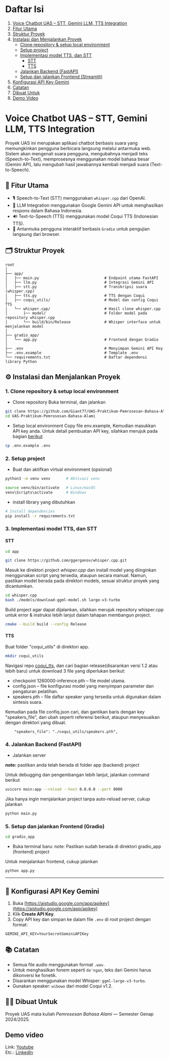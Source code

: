 # Daftar Isi

1. [Voice Chatbot UAS – STT, Gemini LLM, TTS Integration](#voice-chatbot-uas--stt-gemini-llm-tts-integration)
2. [Fitur Utama](#-fitur-utama)
3. [Struktur Proyek](#-struktur-proyek)
4. [Instalasi dan Menjalankan Proyek](#-instalasi-dan-menjalankan-proyek)
    - [Clone repository & setup local environment](#1-clone-repository--setup-local-environment)
    - [Setup project](#2-setup-project)
    - [Implementasi model TTS, dan STT](#3-implementasi-model-tts-dan-stt)
        - [STT](#stt)
        - [TTS](#tts)
    - [Jalankan Backend (FastAPI)](#4-jalankan-backend-fastapi)
    - [Setup dan jalankan Frontend (Streamlit)](#4-setup-dan-jalankan-frontend-streamlit)
5. [Konfigurasi API Key Gemini](#-konfigurasi-api-key-gemini)
6. [Catatan](#-catatan)
7. [Dibuat Untuk](#-dibuat-untuk)
8. [Demo Video](#demo-video)

# Voice Chatbot UAS – STT, Gemini LLM, TTS Integration

Proyek UAS ini merupakan aplikasi chatbot berbasis suara yang memungkinkan pengguna berbicara langsung melalui antarmuka web. Sistem akan mengenali suara pengguna, mengubahnya menjadi teks (Speech-to-Text), memprosesnya menggunakan model bahasa besar (Gemini API), lalu mengubah hasil jawabannya kembali menjadi suara (Text-to-Speech).

## 📌 Fitur Utama

-   🎙️ Speech-to-Text (STT) menggunakan `whisper.cpp` dari OpenAI.
-   🧠 LLM Integration menggunakan Google Gemini API untuk menghasilkan respons dalam Bahasa Indonesia.
-   🔊 Text-to-Speech (TTS) menggunakan model Coqui TTS (Indonesian TTS).
-   🧪 Antarmuka pengguna interaktif berbasis `Gradio` untuk pengujian langsung dari browser.

## 🗂️ Struktur Proyek

```
root
│
├── app/
│   ├── main.py                             # Endpoint utama FastAPI
│   ├── llm.py                              # Integrasi Gemini API
│   ├── stt.py                              # Transkripsi suara (whisper.cpp)
│   ├── tts.py                              # TTS dengan Coqui
│   ├── coqui_utils/                        # Model dan config Coqui TTS
│   └── whisper.cpp/                        # Hasil clone whisper.cpp
│       ├── model/                          # Folder model pada repository whisper.cpp
│       └── build/bin/Release               # Whisper interface untuk menjalankan model
│
├── gradio_app/
│   └── app.py                              # Frontend dengan Gradio
│
├── .env                                    # Menyimpan Gemini API Key
├── .env.example                            # Template .env
└── requirements.txt                        # Daftar dependensi library Python
```

## ⚙️ Instalasi dan Menjalankan Proyek

### 1. Clone repository & setup local environment

-   Clone repository
    Buka terminal, dan jalankan

```bash
git clone https://github.com/Giant77/UAS-Praktikum-Pemrosesan-Bahasa-Alami.git
cd UAS-Praktikum-Pemrosesan-Bahasa-Alami
```

-   Setup local environment
    Copy file env.example, Kemudian masukkan API key anda. Untuk detail pembuatan API key,
    silahkan merujuk pada bagian [berikut](#-konfigurasi-api-key-gemini)

```bash
cp .env.example .env
```

### 2. Setup project

-   Buat dan aktifkan virtual environment (opsional)

```bash
python3 -m venv venv       # Aktivasi venv
```

```bash
source venv/bin/activate   # Linux/macOS
venv\Scripts\activate      # Windows
```

-   install library yang dibutuhkan

```bash
# Install dependencies
pip install -r requirements.txt
```

### 3. Implementasi model TTS, dan STT

#### STT

```bash
cd app
```

```bash
git clone https://github.com/ggerganov/whisper.cpp.git
```

Masuk ke direktori project _whisper.cpp_ dan install model yang diinginkan
menggunakan script yang tersedia, ataupun secara manual. Namun, pastikan model
berada pada direktori models, sesuai struktur proyek yang dicantumkan.

```bash
cd whisper.cpp
bash ./models/download-ggml-model.sh large-v3-turbo
```

Build project agar dapat dijalankan, silahkan merujuk repository whisper.cpp
untuk error & instruksi lebih lanjut dalam tahapan membangun project.

```bash
cmake --build build --config Release
```

#### TTS

Buat folder "coqui_utils" di direktori app.

```bash
mkdir coqui_utils
```

Navigasi repo [coqui_tts](https://github.com/Wikidepia/indonesian-tts), dan cari bagian
release(disarankan versi 1.2 atau lebih baru) untuk download 3 file yang diperlukan berikut:

-   checkpoint 1260000-inference.pth – file model utama.
-   config.json – file konfigurasi model yang menyimpan parameter dan pengaturan pelatihan.
-   speakers.pth – file daftar speaker yang tersedia untuk digunakan dalam sintesis suara.

Kemudian pada file confiq.json cari, dan gantikan baris dengan key "speakers_file",
dan ubah seperti referensi berikut, ataupun menyesuaikan dengan direktori yang dibuat.

```
    "speakers_file": "./coqui_utils/speakers.pth",
```

### 4. Jalankan Backend (FastAPI)

-   Jalankan server

**note:** pastikan anda telah berada di folder app (backend) project

Untuk debugging dan pengembangan lebih lanjut, jalankan command berikut

```bash
uvicorn main:app --reload --host 0.0.0.0 --port 8000
```

Jika hanya ingin menjalankan project tanpa auto-reload server, cukup jalankan

```bash
python main.py
```

### 5. Setup dan jalankan Frontend (Gradio)

```bash
cd gradio_app
```

-   Buka terminal baru:
    note: Pastikan sudah berada di direktori gradio_app (frontend) project

Untuk menjalankan frontend, cukup jalankan

```bash
python app.py
```

---

## 🔐 Konfigurasi API Key Gemini

1. Buka [https://aistudio.google.com/app/apikey](https://aistudio.google.com/app/apikey)
2. Klik **Create API Key**.
3. Copy API key dan simpan ke dalam file `.env` di root project dengan format:

```env
GEMINI_API_KEY=YourSecretGeminiAPIKey
```

## 📚 Catatan

-   Semua file audio menggunakan format `.wav`.
-   Untuk menghasilkan fonem seperti `dəˈnɡan`, teks dari Gemini harus dikonversi ke fonetik.
-   Disarankan menggunakan model Whisper: `ggml-large-v3-turbo`.
-   Gunakan speaker: `wibowo` dari model Coqui v1.2.

## 👨‍💻 Dibuat Untuk

Proyek UAS mata kuliah _Pemrosesan Bahasa Alami_ — Semester Genap 2024/2025.

## Demo video

Link: [Youtube](https://youtu.be/H_ODTop6cpI)  
Etc.: [Linkedln](https://www.linkedin.com/feed/?shareActive=true&view=management)
